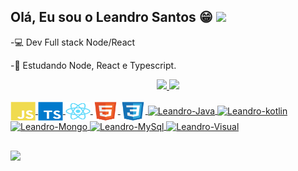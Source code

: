 ## Olá, Eu sou o Leandro Santos 😁 <img src="https://raw.githubusercontent.com/MartinHeinz/MartinHeinz/master/wave.gif" width="35"/>      
-💻 Dev Full stack Node/React

-📱 Estudando Node, React e Typescript.


<div align="center">
  <a href="https://github.com/leandrosax10">
  <img height="150em" src="https://github-readme-stats.vercel.app/api?username=leandrosax10&show_icons=true&theme=dark&include_all_commits=true&count_private=true"/>
  <img height="150em" src="https://github-readme-stats.vercel.app/api/top-langs/?username=leandrosax10&layout=compact&langs_count=7&theme=dark"/>
</div>
  <div style="display: inline_block"><br>
  <img align="center" alt="Leandro-Js" height="30" width="40" src="https://raw.githubusercontent.com/devicons/devicon/master/icons/javascript/javascript-plain.svg">
  <img align="center" alt="Leandro-Ts" height="30" width="40" src="https://raw.githubusercontent.com/devicons/devicon/master/icons/typescript/typescript-original.svg">
  <img align="center" alt="Leandro-React" height="30" width="40" src="https://raw.githubusercontent.com/devicons/devicon/master/icons/react/react-original.svg">
  <img align="center" alt="Leandro-HTML" height="30" width="40" src="https://raw.githubusercontent.com/devicons/devicon/master/icons/html5/html5-original.svg">
  <img align="center" alt="Leandro-CSS" height="30" width="40" src="https://raw.githubusercontent.com/devicons/devicon/master/icons/css3/css3-original.svg"> 
  <img align="center" alt="Leandro-Java" height="30" width="40" src="https://cdn.jsdelivr.net/gh/devicons/devicon/icons/java/java-original.svg" />
  <img align="center" alt="Leandro-kotlin" height="30" width="40" src="https://cdn.jsdelivr.net/gh/devicons/devicon/icons/kotlin/kotlin-original.svg" />
   <img align="center" alt="Leandro-Mongo" height="30" width="40" src="https://cdn.jsdelivr.net/gh/devicons/devicon/icons/mongo/mongo-original.svg" />
  <img align="center" alt="Leandro-MySql" height="30" width="40" src="https://cdn.jsdelivr.net/gh/devicons/devicon/icons/mysql/mysql-original.svg" />
  <img align="center" alt="Leandro-Visual" height="30" width="40" src="https://cdn.jsdelivr.net/gh/devicons/devicon/icons/visualstudio/visualstudio-plain.svg" />  
   
</div>
  
  ##
  <div>
    <a href="https://www.linkedin.com/in/leandrosantos19/" target="_blank"><img src="https://img.shields.io/badge/-LinkedIn-%230077B5?style=for-the-badge&logo=linkedin&logoColor=white" target="_blank"></a> 
  </div>

